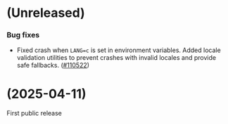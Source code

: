 # (Unreleased)

### Bug fixes

- Fixed crash when `LANG=c` is set in environment variables. Added locale validation utilities to prevent crashes with invalid locales and provide safe fallbacks. ([#110522](https://github.com/grafana/grafana/pull/110522))

# (2025-04-11)

First public release
